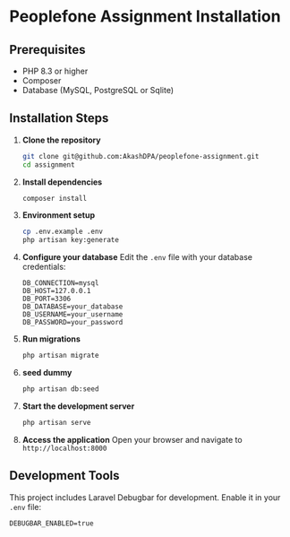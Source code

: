 # Peoplefone Assignment Installation

## Prerequisites
- PHP 8.3 or higher
- Composer
- Database (MySQL, PostgreSQL or Sqlite)

## Installation Steps

1. **Clone the repository**
   ```bash
   git clone git@github.com:AkashDPA/peoplefone-assignment.git
   cd assignment
   ```

2. **Install dependencies**
   ```bash
   composer install
   ```

3. **Environment setup**
   ```bash
   cp .env.example .env
   php artisan key:generate
   ```

4. **Configure your database**
   Edit the `.env` file with your database credentials:
   ```
   DB_CONNECTION=mysql
   DB_HOST=127.0.0.1
   DB_PORT=3306
   DB_DATABASE=your_database
   DB_USERNAME=your_username
   DB_PASSWORD=your_password
   ```

5. **Run migrations**
   ```bash
   php artisan migrate
   ```


5. **seed dummy**
   ```bash
   php artisan db:seed
   ```

6. **Start the development server**
   ```bash
   php artisan serve
   ```

7. **Access the application**
   Open your browser and navigate to `http://localhost:8000`


## Development Tools

This project includes Laravel Debugbar for development. Enable it in your `.env` file:
```
DEBUGBAR_ENABLED=true
```